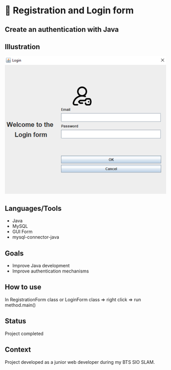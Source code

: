 # :closed_lock_with_key: Registration and Login form

## Create an authentication with Java

## Illustration 
![illustration](img.png)

## Languages/Tools
- Java
- MySQL
- GUI Form
- mysql-connector-java

## Goals
- Improve Java development
- Improve authentication mechanisms

## How to use 
In RegistrationForm class or LoginForm class
=> right click
=> run method.main()

## Status
Project completed

## Context
Project developed as a junior web developer during my BTS SIO SLAM. 